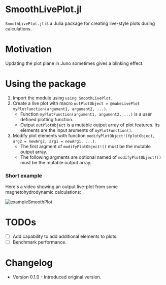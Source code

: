 # SmoothLivePlot.jl

`SmoothLivePlot.jl` is a Julia package for creating live-style plots during calculations. 

# Motivation

Updating the plot plane in Juno sometimes gives a blinking effect. 

# Using the package
1. Import the module using `using SmoothLivePlot`. 
2. Create a live plot with macro `outPlotObject = @makeLivePlot myPlotFunction(argument1, argument2, ...)`.
   - Function `myPlotFunction(argument1, argument2, ...)` is a user defined plotting function.
   - Output `outPlotObject` is a mutable output array of plot features. Its elements are the input aruments of `myPlotFunction()`.
3. Modify plot elements with function `modifyPlotObject!(YplotObject, arg2 = newArg2, arg1 = newArg1, ...)`. 
   - The first argment of `modifyPlotObject!()` must be the mutable output array.
   - The following argments are optional named of `modifyPlotObject!()` must be the mutable output array.

### Short example

Here's a video showing an output live-plot from some magnetohydrodynamic calculations:

![exampleSmoothPlot](https://user-images.githubusercontent.com/38541020/78403408-27771c00-75b1-11ea-9bef-063e8612720d.gif)

# TODOs
- [ ] Add capability to add additional elements to plots.
- [ ] Benchmark performance.

# Changelog
- Version 0.1.0 - Introduced original version.
